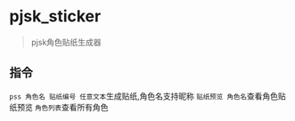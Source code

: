 # pjsk_sticker

> pjsk角色贴纸生成器

## 指令

`pss 角色名 贴纸编号 任意文本`生成贴纸,角色名支持昵称
`贴纸预览 角色名`查看角色贴纸预览
`角色列表`查看所有角色
